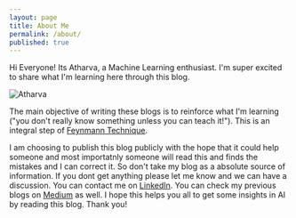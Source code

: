 ```yaml
---
layout: page
title: About Me
permalink: /about/
published: true
---
```

 
Hi Everyone! Its Atharva, a Machine Learning enthusiast. I'm super excited to share what I'm learning here through this blog.

![Atharva](https://user-images.githubusercontent.com/46114095/135372725-014f4bb2-bfad-4484-a464-efd230428678.jpeg)

The main objective of writing these blogs is to reinforce what I'm learning ("you don't really know something unless you can teach it!"). This is an integral step of [Feynmann Technique](https://www.tradebrains.in/wp-content/uploads/2019/02/the-feynman-technique-safal-niveshak.jpeg). 

I am choosing to publish this blog publicly with the hope that it could help someone and most importatnly someone will read this and finds the mistakes and I can correct it. So don't take my blog as a absolute source of information. If you dont get anything please let me know and we can have a discussion. You can contact me on [LinkedIn](https://www.linkedin.com/in/atharva-musale/). You can check my previous blogs on [Medium](https://atharvamusale.medium.com/) as well. I hope this helps you all to get some insights in AI by reading this blog. Thank you!
